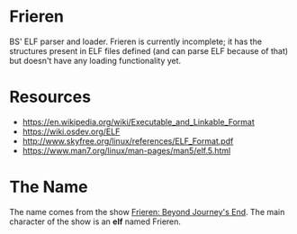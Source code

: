 # Frieren

BS' ELF parser and loader. Frieren is currently incomplete; it has the structures present in ELF files defined
(and can parse ELF because of that) but doesn't have any loading functionality yet.

# Resources
- https://en.wikipedia.org/wiki/Executable_and_Linkable_Format
- https://wiki.osdev.org/ELF
- http://www.skyfree.org/linux/references/ELF_Format.pdf
- https://www.man7.org/linux/man-pages/man5/elf.5.html

# The Name

The name comes from the show [Frieren: Beyond Journey's End](https://en.wikipedia.org/wiki/Frieren). The main
character of the show is an **elf** named Frieren.